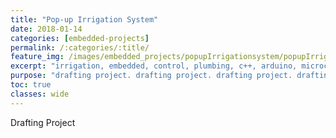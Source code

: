 ```yaml
---
title: "Pop-up Irrigation System"
date: 2018-01-14
categories: [embedded-projects]
permalink: /:categories/:title/
feature_img: /images/embedded_projects/popupIrrigationsystem/popupIrrigationsystem_img00.jpg
excerpt: "irrigation, embedded, control, plumbing, c++, arduino, microcontroller"
purpose: "drafting project. drafting project. drafting project. drafting project. drafting project. drafting project. drafting project. drafting project. drafting project. drafting project."
toc: true
classes: wide
---
```

Drafting Project
